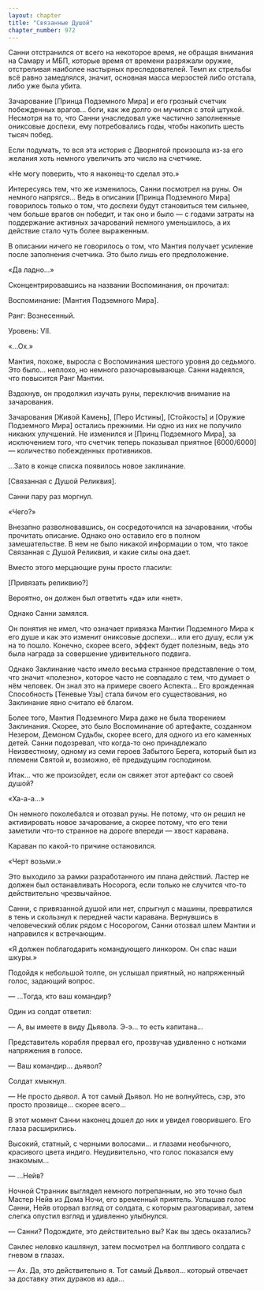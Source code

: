 ```yaml
---
layout: chapter
title: "Связанные Душой"
chapter_number: 972
---
```


Санни отстранился от всего на некоторое время, не обращая внимания на Самару и МБП, которые время от времени разряжали оружие, отстреливая наиболее настырных преследователей. Темп их стрельбы всё равно замедлялся, значит, основная масса мерзостей либо отстала, либо уже была убита.

Зачарование [Принца Подземного Мира] и его грозный счетчик побежденных врагов... боги, как же долго он мучился с этой штукой. Несмотря на то, что Санни унаследовал уже частично заполненные ониксовые доспехи, ему потребовались годы, чтобы накопить шесть тысяч побед.

Если подумать, то вся эта история с Дворнягой произошла из-за его желания хоть немного увеличить это число на счетчике.

«Не могу поверить, что я наконец-то сделал это.»

Интересуясь тем, что же изменилось, Санни посмотрел на руны. Он немного напрягся... Ведь в описании [Принца Подземного Мира] говорилось только о том, что доспехи будут становиться тем сильнее, чем больше врагов он победит, и так оно и было — с годами затраты на поддержание активных зачарований немного уменьшилось, а их действие стало чуть более выраженным.

В описании ничего не говорилось о том, что Мантия получает усиление после заполнения счетчика. Это было лишь его предположение.

«Да ладно...»

Сконцентрировавшись на названии Воспоминания, он прочитал:

Воспоминание: [Мантия Подземного Мира].

Ранг: Вознесенный.

Уровень: VII.

«...Ох.»

Мантия, похоже, выросла с Воспоминания шестого уровня до седьмого. Это было... неплохо, но немного разочаровывающе. Санни надеялся, что повысится Ранг Мантии.

Вздохнув, он продолжил изучать руны, переключив внимание на зачарования.

Зачарования [Живой Камень], [Перо Истины], [Стойкость] и [Оружие Подземного Мира] остались прежними. Ни одно из них не получило никаких улучшений. Не изменился и [Принц Подземного Мира], за исключением того, что счетчик теперь показывал приятное [6000/6000] — количество побежденных противников.

...Зато в конце списка появилось новое заклинание.

[Связанная с Душой Реликвия].

Санни пару раз моргнул.

«Чего?»

Внезапно разволновавшись, он сосредоточился на зачаровании, чтобы прочитать описание. Однако оно оставило его в полном замешательстве. В нем не было никакой информации о том, что такое Связанная с Душой Реликвия, и какие силы она дает.

Вместо этого мерцающие руны просто гласили:

[Привязать реликвию?]

Вероятно, он должен был ответить «да» или «нет».

Однако Санни замялся.

Он понятия не имел, что означает привязка Мантии Подземного Мира к его душе и как это изменит ониксовые доспехи... или его душу, если уж на то пошло. Конечно, скорее всего, эффект будет полезным, ведь это была награда за совершение удивительного подвига.

Однако Заклинание часто имело весьма странное представление о том, что значит «полезно», которое часто не совпадало с тем, что думает о нём человек. Он знал это на примере своего Аспекта... Его врожденная Способность [Теневые Узы] стала бичом его существования, но Заклинание явно считало её благом.

Более того, Мантия Подземного Мира даже не была творением Заклинания. Скорее, это было Воспоминание об артефакте, созданном Незером, Демоном Судьбы, скорее всего, для одного из его каменных детей. Санни подозревал, что когда-то оно принадлежало Неизвестному, одному из семи героев Забытого Берега, который был из племени Святой и, возможно, её предыдущим господином.

Итак... что же произойдет, если он свяжет этот артефакт со своей душой?

«Ха-а-а...»

Он немного поколебался и отозвал руны. Не потому, что он решил не активировать новое зачарование, а скорее потому, что его тени заметили что-то странное на дороге впереди — хвост каравана.

Караван по какой-то причине остановился.

«Черт возьми.»

Это выходило за рамки разработанного им плана действий. Ластер не должен был останавливать Носорога, если только не случится что-то действительно чрезвычайное.

Санни, с привязанной душой или нет, спрыгнул с машины, превратился в тень и скользнул к передней части каравана. Вернувшись в человеческий облик рядом с Носорогом, Санни отозвал шлем Мантии и направился к встречающим.

«Я должен поблагодарить командующего линкором. Он спас наши шкуры.»

Подойдя к небольшой толпе, он услышал приятный, но напряженный голос, задающий вопрос.

— ...Тогда, кто ваш командир?

Один из солдат ответил:

— А, вы имеете в виду Дьявола. Э-э... то есть капитана...

Представитель корабля прервал его, прозвучав удивленно с нотками напряжения в голосе.

— Ваш командир... дьявол?

Солдат хмыкнул.

— Не просто дьявол. А тот самый Дьявол. Но не волнуйтесь, сэр, это просто прозвище... скорее всего...

В этот момент Санни наконец дошел до них и увидел говорившего. Его глаза расширились.

Высокий, статный, с черными волосами... и глазами необычного, красивого цвета индиго. Неудивительно, что голос показался ему знакомым...

— ...Нейв?

Ночной Странник выглядел немного потрепанным, но это точно был Мастер Нейв из Дома Ночи, его временный приятель. Услышав голос Санни, Нейв оторвал взгляд от солдата, с которым разговаривал, затем слегка опустил взгляд и удивленно улыбнулся.

— Санни? Подождите, это действительно вы? Как вы здесь оказались?

Санлес неловко кашлянул, затем посмотрел на болтливого солдата с гневом в глазах.

— Ах. Да, это действительно я. Тот самый Дьявол... который отвечает за доставку этих дураков из ада...
